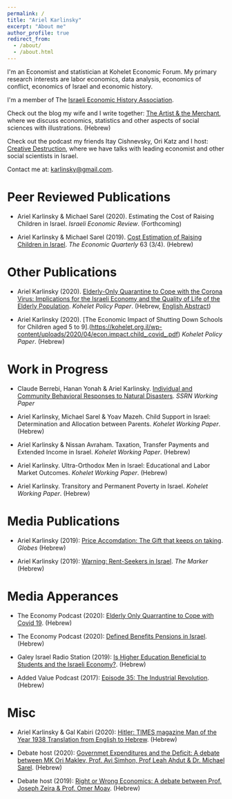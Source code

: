 ```yaml
---
permalink: /
title: "Ariel Karlinsky"
excerpt: "About me"
author_profile: true
redirect_from: 
  - /about/
  - /about.html
---
```



I'm an Economist and statistician at Kohelet Economic Forum. 
My primary research interests are labor economics, data analysis, economics of conflict, economics of Israel and economic history.

I'm a member of The [Israeli Economic History Association](http://www.eha-israel.org/). 

Check out the blog my wife and I write together: [The Artist & the Merchant](https://www.artistandmerchant.com/), where we discuss economics, statistics and other aspects of social sciences with illustrations. (Hebrew)

Check out the podcast my friends Itay Cishnevsky, Ori Katz and I host: [Creative Destruction](http://heres.podbean.com/), where we have talks with leading economist and other social scientists in Israel.

Contact me at: [karlinsky@gmail.com](karlinsky@gmail.com).



Peer Reviewed Publications
======
* Ariel Karlinsky & Michael Sarel (2020).  Estimating the Cost of Raising Children in Israel. _Israeli Economic Review_. (Forthcoming) 

* Ariel Karlinsky & Michael Sarel (2019).  [Cost Estimation of Raising Children in Israel](https://ieca.org.il/wp-content/uploads/2020/02/03Rivon2019Nos3and4.pdf#page=103). _The Economic Quarterly_ 63 (3/4). (Hebrew) 


Other Publications
======
* Ariel Karlinsky (2020). [Elderly-Only Quarantine to Cope with the Corona Virus: Implications for the Israeli Economy and the Quality of Life of the Elderly Population](https://kohelet.org.il/wp-content/uploads/2020/04/%D7%A1%D7%92%D7%A8-%D7%9E%D7%91%D7%95%D7%92%D7%A8%D7%99%D7%9D-%D7%A1%D7%95%D7%A4%D7%99.pdf). _Kohelet Policy Paper_. (Hebrew, [English Abstract](https://bit.ly/3aeYGRT))

* Ariel Karlinsky (2020). [The Economic Impact of Shutting Down Schools for Children aged 5 to 9].(https://kohelet.org.il/wp-content/uploads/2020/04/econ.impact.child_.covid_.pdf) _Kohelet Policy Paper_. (Hebrew)


Work in Progress
======
* Claude Berrebi, Hanan Yonah & Ariel Karlinsky. [Individual and Community Behavioral Responses to Natural Disasters](https://papers.ssrn.com/sol3/papers.cfm?abstract_id=3630856). _SSRN Working Paper_

* Ariel Karlinsky, Michael Sarel & Yoav Mazeh. Child Support in Israel: Determination and Allocation between Parents. _Kohelet Working Paper_. (Hebrew)

* Ariel Karlinsky & Nissan Avraham. Taxation, Transfer Payments and Extended Income in Israel. _Kohelet Working Paper_. (Hebrew)

* Ariel Karlinsky. Ultra-Orthodox Men in Israel: Educational and Labor Market Outcomes. _Kohelet Working Paper_. (Hebrew)

* Ariel Karlinsky. Transitory and Permanent Poverty in Israel. _Kohelet Working Paper_. (Hebrew)


Media Publications
======
* Ariel Karlinsky (2019): [Price Accomdation: The Gift that keeps on taking](https://www.globes.co.il/news/article.aspx?did=1001311056). _Globes_ (Hebrew)

* Ariel Karlinsky (2019): [Warning: Rent-Seekers in Israel](https://www.themarker.com/news/macro/.premium-1.7644969). _The Marker_ (Hebrew)


Media Apperances
======
* The Economy Podcast (2020): [Elderly Only Quarrantine to Cope with Covid 19](https://www.youtube.com/watch?v=D5AvwLFn6pE). (Hebrew)

* The Economy Podcast (2020): [Defined Benefits Pensions in Israel](https://www.youtube.com/watch?v=qH7MyWhr2lk). (Hebrew)

* Galey Israel Radio Station (2019): [Is Higher Education Beneficial to Students and the Israeli Economy?](https://www.youtube.com/watch?v=xhxl-dDgDYI). (Hebrew)

* Added Value Podcast (2017): [Episode 35: The Industrial Revolution](http://www.added-value.co/35/). (Hebrew)


Misc
======
* Ariel Karlinsky & Gal Kabiri (2020): [Hitler: TIMES magazine Man of the Year 1938 Translation from English to Hebrew](https://dannyorbach.com/2020/05/23/%D7%94%D7%99%D7%98%D7%9C%D7%A8-%D7%90%D7%99%D7%A9-%D7%94%D7%A9%D7%A0%D7%94-%D7%A0%D7%91%D7%95%D7%90%D7%94-%D7%A9%D7%94%D7%AA%D7%92%D7%A9%D7%9E%D7%94-%D7%98%D7%95%D7%A8-%D7%90%D7%95%D7%A8%D7%97/). (Hebrew)

* Debate host (2020): [Governmet Expenditures and the Deficit: A debate between MK Ori Maklev, Prof. Avi Simhon, Prof Leah Ahdut & Dr. Michael Sarel](https://www.youtube.com/watch?v=Ei0BrrVCyHE). (Hebrew)

* Debate host (2019): [Right or Wrong Economics: A debate between Prof. Joseph Zeira & Prof. Omer Moav](https://www.youtube.com/watch?v=m0dHE_ux-YE). (Hebrew)



